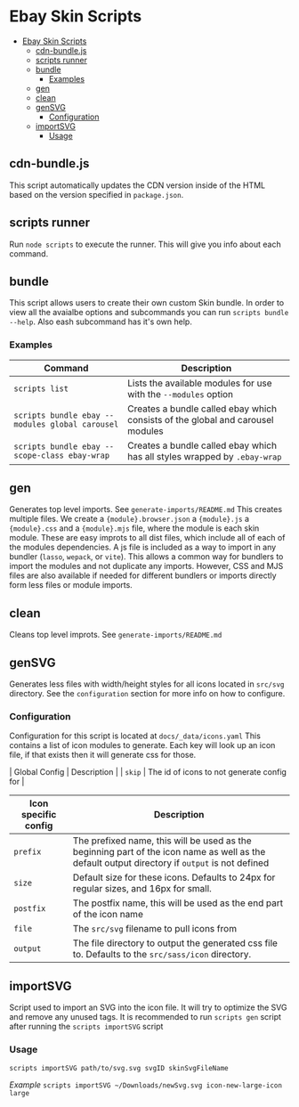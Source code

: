 # Ebay Skin Scripts

- [Ebay Skin Scripts](#ebay-skin-scripts)
    - [cdn-bundle.js](#cdn-bundlejs)
    - [scripts runner](#scripts-runner)
    - [bundle](#bundle)
        - [Examples](#examples)
    - [gen](#gen)
    - [clean](#clean)
    - [genSVG](#gensvg)
        - [Configuration](#configuration)
    - [importSVG](#importsvg)
        - [Usage](#usage)

## cdn-bundle.js

This script automatically updates the CDN version inside of the HTML based on the version specified in `package.json`.

## scripts runner

Run `node scripts` to execute the runner. This will give you info about each command.

## bundle

This script allows users to create their own custom Skin bundle.
In order to view all the avaialbe options and subcommands you can run `scripts bundle --help`. Also eash subcommand has it's own help.

### Examples

| Command                                         | Description                                                                    |
| ----------------------------------------------- | ------------------------------------------------------------------------------ |
| `scripts list`                                  | Lists the available modules for use with the `--modules` option                |
| `scripts bundle ebay --modules global carousel` | Creates a bundle called ebay which consists of the global and carousel modules |
| `scripts bundle ebay --scope-class ebay-wrap`   | Creates a bundle called ebay which has all styles wrapped by `.ebay-wrap`      |

## gen

Generates top level imports. See `generate-imports/README.md`
This creates multiple files. We create a `{module}.browser.json` a `{module}.js` a `{module}.css` and a `{module}.mjs` file, where the module is each skin module.
These are easy improts to all dist files, which include all of each of the modules dependencies.
A js file is included as a way to import in any bundler (`lasso`, `wepack`, or `vite`). This allows a common way for bundlers to import the modules and not duplicate any imports. However, CSS and MJS files are also available if needed for different bundlers or imports directly form less files or module imports.

## clean

Cleans top level improts. See `generate-imports/README.md`

## genSVG

Generates less files with width/height styles for all icons located in `src/svg` directory. See the `configuration` section for more info on how to configure.

### Configuration

Configuration for this script is located at `docs/_data/icons.yaml`
This contains a list of icon modules to generate. Each key will look up an icon file, if that exists then it will generate css for those.

| Global Config | Description |
| `skip` | The id of icons to not generate config for |

| Icon specific config | Description                                                                                                                                    |
| -------------------- | ---------------------------------------------------------------------------------------------------------------------------------------------- |
| `prefix`             | The prefixed name, this will be used as the beginning part of the icon name as well as the default output directory if `output` is not defined |
| `size`               | Default size for these icons. Defaults to 24px for regular sizes, and 16px for small.                                                          |
| `postfix`            | The postfix name, this will be used as the end part of the icon name                                                                           |
| `file`               | The `src/svg` filename to pull icons from                                                                                                      |
| `output`             | The file directory to output the generated css file to. Defaults to the `src/sass/icon` directory.                                             |

## importSVG

Script used to import an SVG into the icon file. It will try to optimize the SVG and remove any unused tags.
It is recommended to run `scripts gen` script after running the `scripts importSVG` script

### Usage

`scripts importSVG path/to/svg.svg svgID skinSvgFileName`

_Example_
`scripts importSVG ~/Downloads/newSvg.svg icon-new-large-icon large`
